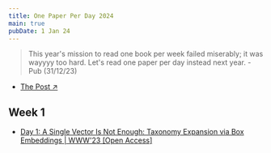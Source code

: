 ```yaml
---
title: One Paper Per Day 2024
main: true
pubDate: 1 Jan 24
---
```


> This year's mission to read one book per week failed miserably; it was wayyyy too hard. Let's read one paper per day instead next year. - Pub (31/12/23)

- [The Post ↗](https://www.facebook.com/chayapatr/posts/pfbid02Co3a8G8HwNw15ciEs9yLEh8e64NEENgEJpjuFeSZiaGvmhzMN7dkGaLkedpnkGcCl)

## Week 1

- [Day 1: A Single Vector Is Not Enough: Taxonomy Expansion via Box Embeddings | WWW'23 [Open Access]](/g/1p24-1)
